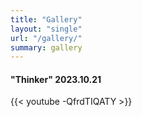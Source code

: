 ```yaml
---
title: "Gallery"
layout: "single"
url: "/gallery/"
summary: gallery
---
```


#### "Thinker" 2023.10.21
{{< youtube -QfrdTIQATY >}}